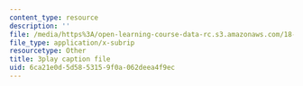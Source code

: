 ```yaml
---
content_type: resource
description: ''
file: /media/https%3A/open-learning-course-data-rc.s3.amazonaws.com/18-06sc-linear-algebra-fall-2011/6ca21e0d5d5853159f0a062deea4f9ec_QNpj-gOXW9M.vtt
file_type: application/x-subrip
resourcetype: Other
title: 3play caption file
uid: 6ca21e0d-5d58-5315-9f0a-062deea4f9ec
---
```

